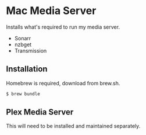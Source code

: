 # Mac Media Server

Installs what's required to run my media server.

  - Sonarr
  - nzbget
  - Transmission

## Installation

Homebrew is required, download from brew.sh.

```sh
$ brew bundle
```

## Plex Media Server

This will need to be installed and maintained separately.
